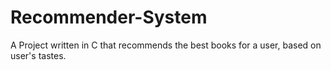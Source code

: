 # Recommender-System
A Project written in C that recommends the best books for a user, based on user's tastes.
